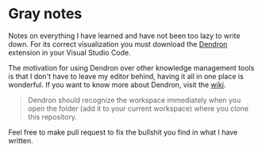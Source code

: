 # Gray notes

Notes on everything I have learned and have not been too lazy to write down. For its correct visualization you must download the [Dendron](https://marketplace.visualstudio.com/items?itemName=dendron.dendron) extension in your Visual Studio Code.

The motivation for using Dendron over other knowledge management tools is that I don't have to leave my editor behind, having it all in one place is wonderful. If you want to know more about Dendron, visit the [wiki](https://wiki.dendron.so).

> Dendron should recognize the workspace immediately when you open the folder (add it to your current workspace) where you clone this repository.

Feel free to make pull request to fix the bullshit you find in what I have written.
